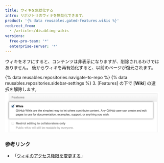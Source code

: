 ```yaml
---
title: ウィキを無効化する
intro: リポジトリのウィキを無効化できます。
product: '{% data reusables.gated-features.wikis %}'
redirect_from:
  - /articles/disabling-wikis
versions:
  free-pro-team: '*'
  enterprise-server: '*'
---
```


ウィキをオフにすると、コンテンツは非表示になりますが、削除されるわけではありません。 後からウィキを再有効化すると、以前のページが復元されます。

{% data reusables.repositories.navigate-to-repo %}
{% data reusables.repositories.sidebar-settings %}
3. [Features] の下で [**Wiki**] の選択を解除します。 ![ウィキの無効化チェックボックス](/assets/images/help/wiki/wiki_enable_disable.png)

### 参考リンク

- 「[ウィキのアクセス権限を変更する](/articles/changing-access-permissions-for-wikis)」
